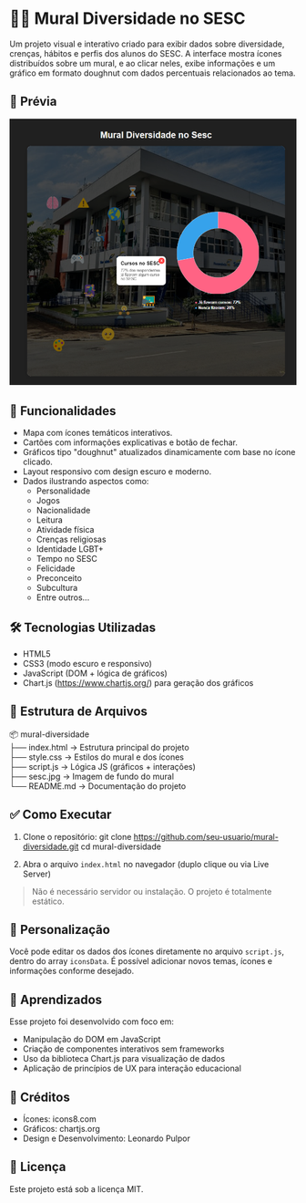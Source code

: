 # 🏳️‍🌈 Mural Diversidade no SESC

Um projeto visual e interativo criado para exibir dados sobre diversidade, crenças, hábitos e perfis dos alunos do SESC. A interface mostra ícones distribuídos sobre um mural, e ao clicar neles, exibe informações e um gráfico em formato doughnut com dados percentuais relacionados ao tema.

## 📸 Prévia

![Mural Diversidade no SESC](./mapa.png)

## 🚀 Funcionalidades

- Mapa com ícones temáticos interativos.
- Cartões com informações explicativas e botão de fechar.
- Gráficos tipo "doughnut" atualizados dinamicamente com base no ícone clicado.
- Layout responsivo com design escuro e moderno.
- Dados ilustrando aspectos como:
  - Personalidade
  - Jogos
  - Nacionalidade
  - Leitura
  - Atividade física
  - Crenças religiosas
  - Identidade LGBT+
  - Tempo no SESC
  - Felicidade
  - Preconceito
  - Subcultura
  - Entre outros...

## 🛠️ Tecnologias Utilizadas

- HTML5
- CSS3 (modo escuro e responsivo)
- JavaScript (DOM + lógica de gráficos)
- Chart.js (https://www.chartjs.org/) para geração dos gráficos

## 📁 Estrutura de Arquivos

📦 mural-diversidade  
├── index.html         → Estrutura principal do projeto  
├── style.css          → Estilos do mural e dos ícones  
├── script.js          → Lógica JS (gráficos + interações)  
├── sesc.jpg           → Imagem de fundo do mural  
└── README.md          → Documentação do projeto  

## ✅ Como Executar

1. Clone o repositório:
   git clone https://github.com/seu-usuario/mural-diversidade.git
   cd mural-diversidade

2. Abra o arquivo `index.html` no navegador (duplo clique ou via Live Server)

> Não é necessário servidor ou instalação. O projeto é totalmente estático.

## 🧩 Personalização

Você pode editar os dados dos ícones diretamente no arquivo `script.js`, dentro do array `iconsData`. É possível adicionar novos temas, ícones e informações conforme desejado.

## 🧠 Aprendizados

Esse projeto foi desenvolvido com foco em:

- Manipulação do DOM em JavaScript
- Criação de componentes interativos sem frameworks
- Uso da biblioteca Chart.js para visualização de dados
- Aplicação de princípios de UX para interação educacional

## 📢 Créditos

- Ícones: icons8.com  
- Gráficos: chartjs.org  
- Design e Desenvolvimento: Leonardo Pulpor

## 📄 Licença

Este projeto está sob a licença MIT.

